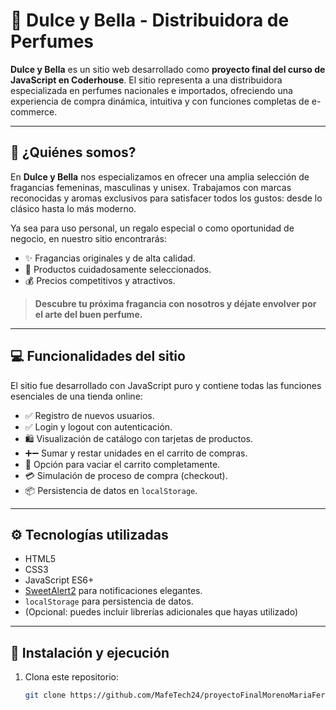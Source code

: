 # 🌸 Dulce y Bella - Distribuidora de Perfumes

**Dulce y Bella** es un sitio web desarrollado como **proyecto final del curso de JavaScript en Coderhouse**. El sitio representa a una distribuidora especializada en perfumes nacionales e importados, ofreciendo una experiencia de compra dinámica, intuitiva y con funciones completas de e-commerce.

---

## 🧴 ¿Quiénes somos?

En **Dulce y Bella** nos especializamos en ofrecer una amplia selección de fragancias femeninas, masculinas y unisex. Trabajamos con marcas reconocidas y aromas exclusivos para satisfacer todos los gustos: desde lo clásico hasta lo más moderno.

Ya sea para uso personal, un regalo especial o como oportunidad de negocio, en nuestro sitio encontrarás:

- ✨ Fragancias originales y de alta calidad.
- 💎 Productos cuidadosamente seleccionados.
- 💰 Precios competitivos y atractivos.

> **Descubre tu próxima fragancia con nosotros y déjate envolver por el arte del buen perfume.**

---

## 💻 Funcionalidades del sitio

El sitio fue desarrollado con JavaScript puro y contiene todas las funciones esenciales de una tienda online:

- ✅ Registro de nuevos usuarios.
- ✅ Login y logout con autenticación.
- 🛍️ Visualización de catálogo con tarjetas de productos.
- ➕➖ Sumar y restar unidades en el carrito de compras.
- 🧹 Opción para vaciar el carrito completamente.
- 💳 Simulación de proceso de compra (checkout).
- 📦 Persistencia de datos en `localStorage`.

---

## ⚙️ Tecnologías utilizadas

- HTML5
- CSS3
- JavaScript ES6+
- [SweetAlert2](https://sweetalert2.github.io/) para notificaciones elegantes.
- `localStorage` para persistencia de datos.
- (Opcional: puedes incluir librerías adicionales que hayas utilizado)

---

## 🚀 Instalación y ejecución

1. Clona este repositorio:
   ```bash
   git clone https://github.com/MafeTech24/proyectoFinalMorenoMariaFernanda.git
